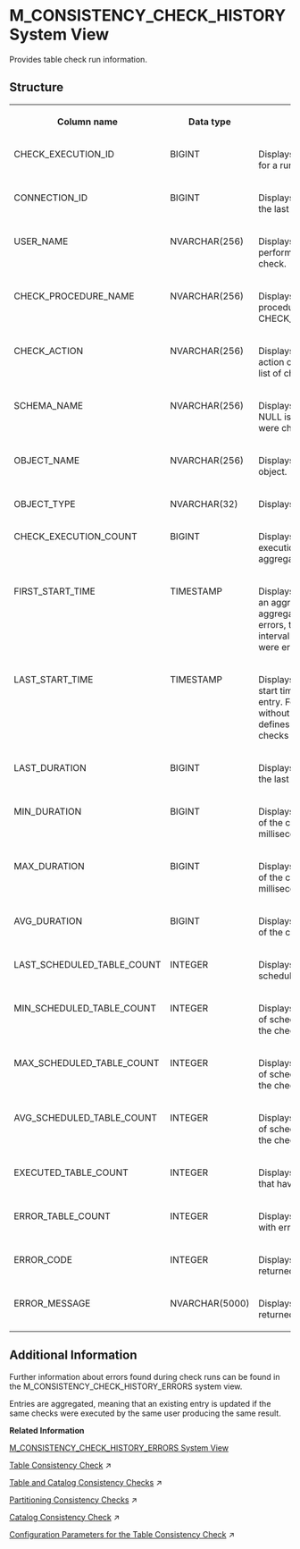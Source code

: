 <!-- loio1f696b9f9df34f268c0c996e73421363 -->

# M\_CONSISTENCY\_CHECK\_HISTORY System View

Provides table check run information.



## Structure


<table>
<tr>
<th valign="top">

Column name



</th>
<th valign="top">

Data type



</th>
<th valign="top">

Description



</th>
</tr>
<tr>
<td valign="top">

CHECK\_EXECUTION\_ID



</td>
<td valign="top">

BIGINT



</td>
<td valign="top">

Displays the unique identifier for a run.



</td>
</tr>
<tr>
<td valign="top">

CONNECTION\_ID



</td>
<td valign="top">

BIGINT



</td>
<td valign="top">

Displays the connection ID of the last check execution.



</td>
</tr>
<tr>
<td valign="top">

USER\_NAME



</td>
<td valign="top">

NVARCHAR\(256\)



</td>
<td valign="top">

Displays the ID of the user performing the consistency check.



</td>
</tr>
<tr>
<td valign="top">

CHECK\_PROCEDURE\_NAME



</td>
<td valign="top">

NVARCHAR\(256\)



</td>
<td valign="top">

Displays the name of the check procedure, for example CHECK\_TABLE\_CONSISTENCY.



</td>
</tr>
<tr>
<td valign="top">

CHECK\_ACTION



</td>
<td valign="top">

NVARCHAR\(256\)



</td>
<td valign="top">

Displays the single check action or a comma-separated list of check actions.



</td>
</tr>
<tr>
<td valign="top">

SCHEMA\_NAME



</td>
<td valign="top">

NVARCHAR\(256\)



</td>
<td valign="top">

Displays the schema name. NULL is used if all schemas were checked.



</td>
</tr>
<tr>
<td valign="top">

OBJECT\_NAME



</td>
<td valign="top">

NVARCHAR\(256\)



</td>
<td valign="top">

Displays the name of the object.



</td>
</tr>
<tr>
<td valign="top">

OBJECT\_TYPE



</td>
<td valign="top">

NVARCHAR\(32\)



</td>
<td valign="top">

Displays the type of the object.



</td>
</tr>
<tr>
<td valign="top">

CHECK\_EXECUTION\_COUNT



</td>
<td valign="top">

BIGINT



</td>
<td valign="top">

Displays the number of executions related to the aggregated entry.



</td>
</tr>
<tr>
<td valign="top">

FIRST\_START\_TIME



</td>
<td valign="top">

TIMESTAMP



</td>
<td valign="top">

Displays the first start time of an aggregated entry. For an aggregated entry without any errors, this value defines the interval in which all checks were error-free.



</td>
</tr>
<tr>
<td valign="top">

LAST\_START\_TIME



</td>
<td valign="top">

TIMESTAMP



</td>
<td valign="top">

Displays the last invocation start time of an aggregated entry. For an aggregated entry without any errors, this value defines the interval in which all checks were error-free.



</td>
</tr>
<tr>
<td valign="top">

LAST\_DURATION



</td>
<td valign="top">

BIGINT



</td>
<td valign="top">

Displays the total duration of the last check in milliseconds.



</td>
</tr>
<tr>
<td valign="top">

MIN\_DURATION



</td>
<td valign="top">

BIGINT



</td>
<td valign="top">

Displays the minimum duration of the check runs in milliseconds.



</td>
</tr>
<tr>
<td valign="top">

MAX\_DURATION



</td>
<td valign="top">

BIGINT



</td>
<td valign="top">

Displays the maximum duration of the check runs in milliseconds.



</td>
</tr>
<tr>
<td valign="top">

AVG\_DURATION



</td>
<td valign="top">

BIGINT



</td>
<td valign="top">

Displays the average duration of the check runs milliseconds.



</td>
</tr>
<tr>
<td valign="top">

LAST\_SCHEDULED\_TABLE\_COUNT



</td>
<td valign="top">

INTEGER



</td>
<td valign="top">

Displays the number of tables scheduled for checking.



</td>
</tr>
<tr>
<td valign="top">

MIN\_SCHEDULED\_TABLE\_COUNT



</td>
<td valign="top">

INTEGER



</td>
<td valign="top">

Displays the minimum number of scheduled table counts for the checks runs.



</td>
</tr>
<tr>
<td valign="top">

MAX\_SCHEDULED\_TABLE\_COUNT



</td>
<td valign="top">

INTEGER



</td>
<td valign="top">

Displays the maximum number of scheduled table counts for the checks runs.



</td>
</tr>
<tr>
<td valign="top">

AVG\_SCHEDULED\_TABLE\_COUNT



</td>
<td valign="top">

INTEGER



</td>
<td valign="top">

Displays the average number of scheduled table counts for the checks runs.



</td>
</tr>
<tr>
<td valign="top">

EXECUTED\_TABLE\_COUNT



</td>
<td valign="top">

INTEGER



</td>
<td valign="top">

Displays the number of tables that have been checked.



</td>
</tr>
<tr>
<td valign="top">

ERROR\_TABLE\_COUNT



</td>
<td valign="top">

INTEGER



</td>
<td valign="top">

Displays the number of tables with errors.



</td>
</tr>
<tr>
<td valign="top">

ERROR\_CODE



</td>
<td valign="top">

INTEGER



</td>
<td valign="top">

Displays the error code returned by the check.



</td>
</tr>
<tr>
<td valign="top">

ERROR\_MESSAGE



</td>
<td valign="top">

NVARCHAR\(5000\)



</td>
<td valign="top">

Displays the error message returned by the check.



</td>
</tr>
</table>



<a name="loio1f696b9f9df34f268c0c996e73421363__section_hxj_pqh_cfb"/>

## Additional Information

Further information about errors found during check runs can be found in the M\_CONSISTENCY\_CHECK\_HISTORY\_ERRORS system view.

Entries are aggregated, meaning that an existing entry is updated if the same checks were executed by the same user producing the same result.

**Related Information**  


[M\_CONSISTENCY\_CHECK\_HISTORY\_ERRORS System View](m-consistency-check-history-errors-system-view-f08f029.md "Lists the errors that were found within a specified check run.")

[Table Consistency Check](https://help.sap.com/viewer/f9c5015e72e04fffa14d7d4f7267d897/2023_2_QRC/en-US/9357bf52c7324bee9567dca417ad9f8b.html "The table consistency check is a procedure available in the SAP HANA database that performs a range of consistency check actions on database tables. It can be run from the command line or scheduled within the statistics service.") :arrow_upper_right:

[Table and Catalog Consistency Checks](https://help.sap.com/viewer/f9c5015e72e04fffa14d7d4f7267d897/2023_2_QRC/en-US/2584ec2e324d44529edc8221956359ea.html "Using stored procedures and commands available in the SAP HANA database, you can perform a range of consistency checks on the database catalog and on database tables.") :arrow_upper_right:

[Partitioning Consistency Checks](https://help.sap.com/viewer/f9c5015e72e04fffa14d7d4f7267d897/2023_2_QRC/en-US/7b1e7a1577cc4e05bb4c05b4189c5b2f.html "A number of table consistency checks are available to check the validity of partitioned tables.") :arrow_upper_right:

[Catalog Consistency Check](https://help.sap.com/viewer/f9c5015e72e04fffa14d7d4f7267d897/2023_2_QRC/en-US/9aed20fccc28455ea515c8c4eeceb7b3.html "The catalog consistency check can be run from the command line or be scheduled at the operating system level to perform a range of consistency check actions on the database catalog. The frequency with which you do this depends on your scenario.") :arrow_upper_right:

[Configuration Parameters for the Table Consistency Check](https://help.sap.com/viewer/f9c5015e72e04fffa14d7d4f7267d897/2023_2_QRC/en-US/49ff94736bb84e948321cb1e8cd1ca22.html "A set of configuration parameters in the indexserver.ini file is available to control the manual table consistency check.") :arrow_upper_right:

